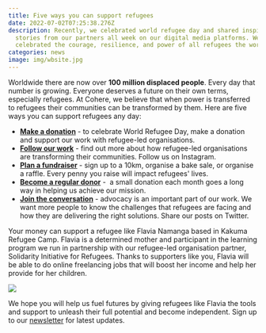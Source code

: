```yaml
---
title: Five ways you can support refugees
date: 2022-07-02T07:25:38.276Z
description: Recently, we celebrated world refugee day and shared inspiring
  stories from our partners all week on our digital media platforms. We
  celebrated the courage, resilience, and power of all refugees the world over.
categories: news
image: img/wbsite.jpg
---
```

Worldwide there are now over **100 million displaced people**. Every day that number is growing. Everyone deserves a future on their own terms, especially refugees. At Cohere, we believe that when power is transferred to refugees their communities can be transformed by them. Here are five ways you can support refugees any day:

* **[Make a donation](https://cohere.enthuse.com/donate#!/)** - to celebrate World Refugee Day, make a donation and support our work with refugee-led organisations.
* **[Follow our work](https://www.instagram.com/wearecohere_org/)** - find out more about how refugee-led organisations are transforming their communities. Follow us on Instagram.
* **[Plan a fundraiser](https://cohere.enthuse.com/fundraising/start#!/)** - sign up to a 10km, organise a bake sale, or organise a raffle. Every penny you raise will impact refugees' lives.
* **[Become a regular donor](https://cohere.enthuse.com/donate#!/)** -  a small donation each month goes a long way in helping us achieve our mission.
* **[Join the conversation](https://twitter.com/WeAreCohere_Org)** - advocacy is an important part of our work. We want more people to know the challenges that refugees are facing and how they are delivering the right solutions. Share our posts on Twitter.

Your money can support a refugee like Flavia Namanga based in Kakuma Refugee Camp. Flavia is a determined mother and participant in the learning program we run in partnership with our refugee-led organisation partner, Solidarity Initiative for Refugees. Thanks to supporters like you, Flavia will be able to do online freelancing jobs that will boost her income and help her provide for her children.

![](img/flavia-copy.jpg)

We hope you will help us fuel futures by giving refugees like Flavia the tools and support to unleash their full potential and become independent. Sign up to our [newsletter](http://eepurl.com/dtNznT) for latest updates.